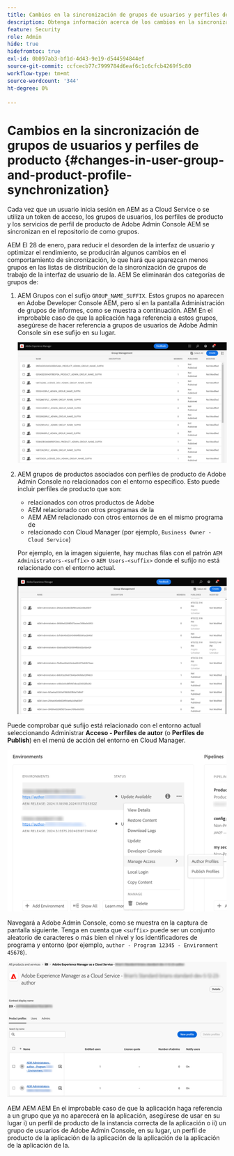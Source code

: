 ```yaml
---
title: Cambios en la sincronización de grupos de usuarios y perfiles de producto
description: Obtenga información acerca de los cambios en la sincronización de grupos de usuarios y perfiles de producto que llegan a AEM as a Cloud Service
feature: Security
role: Admin
hide: true
hidefromtoc: true
exl-id: 0b097ab3-bf1d-4d43-9e19-d544594844ef
source-git-commit: ccfcecb77c7999784d6eaf6c1c6cfcb4269f5c80
workflow-type: tm+mt
source-wordcount: '344'
ht-degree: 0%

---
```


# Cambios en la sincronización de grupos de usuarios y perfiles de producto {#changes-in-user-group-and-product-profile-synchronization}

Cada vez que un usuario inicia sesión en AEM as a Cloud Service o se utiliza un token de acceso, los grupos de usuarios, los perfiles de producto y los servicios de perfil de producto de Adobe Admin Console AEM se sincronizan en el repositorio de como grupos.

AEM El 28 de enero, para reducir el desorden de la interfaz de usuario y optimizar el rendimiento, se producirán algunos cambios en el comportamiento de sincronización, lo que hará que aparezcan menos grupos en las listas de distribución de la sincronización de grupos de trabajo de la interfaz de usuario de la. AEM Se eliminarán dos categorías de grupos de:

1. AEM Grupos con el sufijo `GROUP_NAME_SUFFIX`. Estos grupos no aparecen en Adobe Developer Console AEM, pero sí en la pantalla Administración de grupos de informes, como se muestra a continuación. AEM En el improbable caso de que la aplicación haga referencia a estos grupos, asegúrese de hacer referencia a grupos de usuarios de Adobe Admin Console sin ese sufijo en su lugar.

   ![Grupos eliminados 1](/help/security/assets/removed-groups-1.png)

1. AEM grupos de productos asociados con perfiles de producto de Adobe Admin Console no relacionados con el entorno específico. Esto puede incluir perfiles de producto que son:

   * relacionados con otros productos de Adobe
   * AEM relacionado con otros programas de la
   * AEM AEM relacionado con otros entornos de en el mismo programa de
   * relacionado con Cloud Manager (por ejemplo, `Business Owner - Cloud Service`)

   Por ejemplo, en la imagen siguiente, hay muchas filas con el patrón `AEM Administrators-<suffix>` o `AEM Users-<suffix>` donde el sufijo no está relacionado con el entorno actual.

   ![Grupos eliminados 2](/help/security/assets/removed-groups-2.png)

Puede comprobar qué sufijo está relacionado con el entorno actual seleccionando Administrar **Acceso - Perfiles de autor** (o **Perfiles de Publish**) en el menú de acción del entorno en Cloud Manager.

![Comprobar sufijos](/help/security/assets/suffix-check.png)

Navegará a Adobe Admin Console, como se muestra en la captura de pantalla siguiente. Tenga en cuenta que `<suffix>` puede ser un conjunto aleatorio de caracteres o más bien el nivel y los identificadores de programa y entorno (por ejemplo, `author - Program 12345 - Environment 45678`).

![Sufijos en el Admin Console](/help/security/assets/admin-console-profile-suffixes.png)

AEM AEM AEM En el improbable caso de que la aplicación haga referencia a un grupo que ya no aparecerá en la aplicación, asegúrese de usar en su lugar i) un perfil de producto de la instancia correcta de la aplicación o ii) un grupo de usuarios de Adobe Admin Console, en su lugar, un perfil de producto de la aplicación de la aplicación de la aplicación de la aplicación de la aplicación de la.

